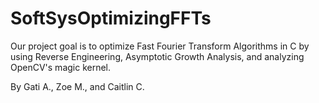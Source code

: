 # SoftSysOptimizingFFTs

Our project goal is to optimize Fast Fourier Transform Algorithms in C by using Reverse Engineering, Asymptotic Growth Analysis, and analyzing OpenCV's magic kernel.

By Gati A., Zoe M., and Caitlin C.
